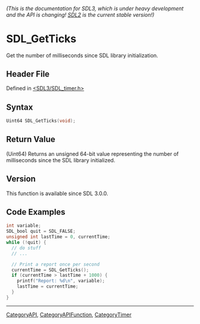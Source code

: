 ###### (This is the documentation for SDL3, which is under heavy development and the API is changing! [SDL2](https://wiki.libsdl.org/SDL2/) is the current stable version!)
# SDL_GetTicks

Get the number of milliseconds since SDL library initialization.

## Header File

Defined in [<SDL3/SDL_timer.h>](https://github.com/libsdl-org/SDL/blob/main/include/SDL3/SDL_timer.h)

## Syntax

```c
Uint64 SDL_GetTicks(void);
```

## Return Value

(Uint64) Returns an unsigned 64-bit value representing the number of
milliseconds since the SDL library initialized.

## Version

This function is available since SDL 3.0.0.

## Code Examples

```c
int variable;
SDL_bool quit = SDL_FALSE;
unsigned int lastTime = 0, currentTime;
while (!quit) {
  // do stuff
  // ...

  // Print a report once per second
  currentTime = SDL_GetTicks();
  if (currentTime > lastTime + 1000) {
    printf("Report: %d\n", variable);
    lastTime = currentTime;
  }
}
```

----
[CategoryAPI](CategoryAPI), [CategoryAPIFunction](CategoryAPIFunction), [CategoryTimer](CategoryTimer)

